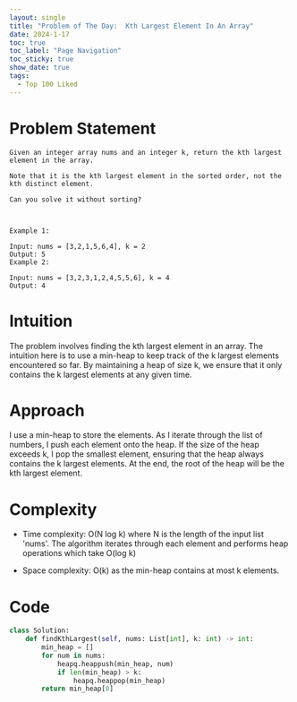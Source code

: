 ```yaml
---
layout: single
title: "Problem of The Day:  Kth Largest Element In An Array"
date: 2024-1-17
toc: true
toc_label: "Page Navigation"
toc_sticky: true
show_date: true
tags:
  - Top 100 Liked
---
```

# Problem Statement
```
Given an integer array nums and an integer k, return the kth largest element in the array.

Note that it is the kth largest element in the sorted order, not the kth distinct element.

Can you solve it without sorting?

 

Example 1:

Input: nums = [3,2,1,5,6,4], k = 2
Output: 5
Example 2:

Input: nums = [3,2,3,1,2,4,5,5,6], k = 4
Output: 4
```

# Intuition
The problem involves finding the kth largest element in an array. The intuition here is to use a min-heap to keep track of the k largest elements encountered so far. By maintaining a heap of size k, we ensure that it only contains the k largest elements at any given time.

# Approach
I use a min-heap to store the elements. As I iterate through the list of numbers, I push each element onto the heap. If the size of the heap exceeds k, I pop the smallest element, ensuring that the heap always contains the k largest elements. At the end, the root of the heap will be the kth largest element.

# Complexity
- Time complexity:
O(N log k) where N is the length of the input list 'nums'. The algorithm iterates through each element and performs heap operations which take O(log k)

- Space complexity:
O(k) as the min-heap contains at most k elements.

# Code
```python
class Solution:
    def findKthLargest(self, nums: List[int], k: int) -> int:
        min_heap = []
        for num in nums:
            heapq.heappush(min_heap, num)
            if len(min_heap) > k:
                heapq.heappop(min_heap)
        return min_heap[0]
```